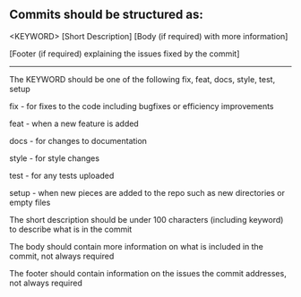 Commits should be structured as:
--------------------------------
\<KEYWORD\> [Short Description]
[Body (if required) with more information]

[Footer (if required) explaining the issues fixed by the commit]

--------------------------------

The KEYWORD should be one of the following
fix, feat, docs, style, test, setup

fix   - for fixes to the code including bugfixes or efficiency improvements

feat  - when a new feature is added

docs  - for changes to documentation

style - for style changes

test  - for any tests uploaded

setup - when new pieces are added to the repo such as new directories or empty files

The short description should be under 100 characters (including keyword) to describe what is in the commit

The body should contain more information on what is included in the commit, not always required

The footer should contain information on the issues the commit addresses, not always required

